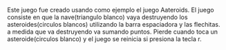 Este juego fue creado usando como ejemplo el juego Aateroids. El juego consiste en que la nave(triangulo blanco) vaya destruyendo los asteroides(circulos blancos) utilizando la barra espaciadora y las flechitas. a medida que va destruyendo va sumando puntos. Pierde cuando toca un asteroide(circulos blanco) y el juego se reinicia si presiona la tecla r.
